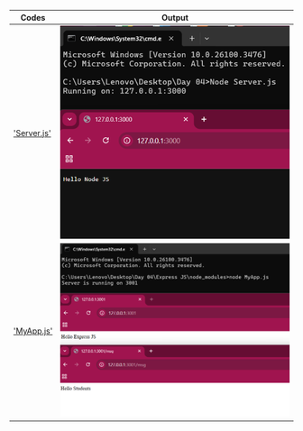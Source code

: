  | Codes | Output |
 |-------|--------|
 |['Server.js'](./Codes/Server.js)|![Server.png](./Outputs/Server.png)|
 |['MyApp.js'](./Codes/MyApp.js)|![MyApp.png](./Outputs/MyApp.png)|
